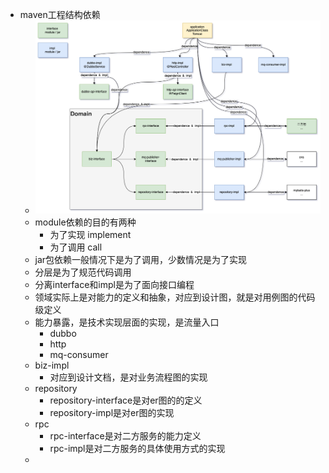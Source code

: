 - maven工程结构依赖
	- ![image.png](../assets/image_1663212152217_0.png)
	- module依赖的目的有两种
		- 为了实现 implement
		- 为了调用 call
	- jar包依赖一般情况下是为了调用，少数情况是为了实现
	- 分层是为了规范代码调用
	- 分离interface和impl是为了面向接口编程
	- 领域实际上是对能力的定义和抽象，对应到设计图，就是对用例图的代码级定义
	- 能力暴露，是技术实现层面的实现，是流量入口
		- dubbo
		- http
		- mq-consumer
	- biz-impl
		- 对应到设计文档，是对业务流程图的实现
	- repository
		- repository-interface是对er图的的定义
		- repository-impl是对er图的实现
	- rpc
		- rpc-interface是对二方服务的能力定义
		- rpc-impl是对二方服务的具体使用方式的实现
	-